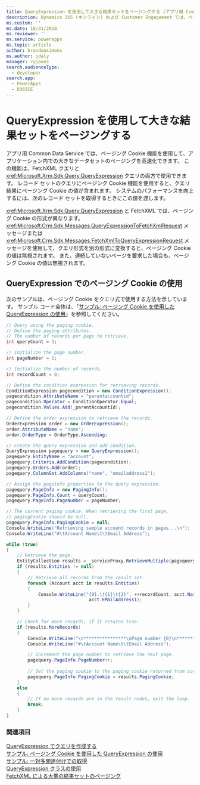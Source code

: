 ```yaml
---
title: QueryExpression を使用して大きな結果セットをページングする (アプリ用 Common Data Service) | Microsoft Docs
description: Dynamics 365 (オンライン) および Customer Engagement では、ページング Cookie 機能を使用して、アプリケーション内での大きなデータセットのページングを高速化できます。 この機能は、FetchXML クエリと QueryExpression クエリの両方で使用できます。
ms.custom: ''
ms.date: 10/31/2018
ms.reviewer: ''
ms.service: powerapps
ms.topic: article
author: brandonsimons
ms.author: jdaly
manager: ryjones
search.audienceType:
  - developer
search.app:
  - PowerApps
  - D365CE
---
```

# <a name="page-large-result-sets-with-queryexpression"></a>QueryExpression を使用して大きな結果セットをページングする

アプリ用 Common Data Service では、ページング Cookie 機能を使用して、アプリケーション内での大きなデータセットのページングを高速化できます。 この機能は、FetchXML クエリと <xref:Microsoft.Xrm.Sdk.Query.QueryExpression> クエリの両方で使用できます。 レコード セットのクエリにページング Cookie 機能を使用すると、クエリ結果にページング Cookie の値が含まれます。 システムのパフォーマンスを向上するには、次のレコード セットを取得するときにこの値を渡します。  
  
 <xref:Microsoft.Xrm.Sdk.Query.QueryExpression> と FetchXML では、ページング Cookie の形式が異なります。 <xref:Microsoft.Crm.Sdk.Messages.QueryExpressionToFetchXmlRequest> メッセージまたは<xref:Microsoft.Crm.Sdk.Messages.FetchXmlToQueryExpressionRequest> メッセージを使用して、クエリ形式を別の形式に変換すると、ページング Cookie の値は無視されます。 また、連続していないページを要求した場合も、ページング Cookie の値は無視されます。  
  
<a name="QueryExpression"></a>   
## <a name="using-a-paging-cookie-with-queryexpression"></a>QueryExpression でのページング Cookie の使用  
 次のサンプルは、ページング Cookie をクエリ式で使用する方法を示しています。 サンプル コード全体は、「[サンプル: ページング Cookie を使用した QueryExpression の使用](../org-service/samples/use-queryexpression-with-a-paging-cookie.md)」を参照してください。  
  
```csharp
// Query using the paging cookie.
// Define the paging attributes.
// The number of records per page to retrieve.
int queryCount = 3;

// Initialize the page number.
int pageNumber = 1;

// Initialize the number of records.
int recordCount = 0;

// Define the condition expression for retrieving records.
ConditionExpression pagecondition = new ConditionExpression();
pagecondition.AttributeName = "parentaccountid";
pagecondition.Operator = ConditionOperator.Equal;
pagecondition.Values.Add(_parentAccountId);

// Define the order expression to retrieve the records.
OrderExpression order = new OrderExpression();
order.AttributeName = "name";
order.OrderType = OrderType.Ascending;

// Create the query expression and add condition.
QueryExpression pagequery = new QueryExpression();
pagequery.EntityName = "account";
pagequery.Criteria.AddCondition(pagecondition);
pagequery.Orders.Add(order);
pagequery.ColumnSet.AddColumns("name", "emailaddress1");                   

// Assign the pageinfo properties to the query expression.
pagequery.PageInfo = new PagingInfo();
pagequery.PageInfo.Count = queryCount;
pagequery.PageInfo.PageNumber = pageNumber;

// The current paging cookie. When retrieving the first page, 
// pagingCookie should be null.
pagequery.PageInfo.PagingCookie = null;
Console.WriteLine("Retrieving sample account records in pages...\n");
Console.WriteLine("#\tAccount Name\t\tEmail Address"); 

while (true)
{
    // Retrieve the page.
    EntityCollection results = _serviceProxy.RetrieveMultiple(pagequery);
    if (results.Entities != null)
    {
        // Retrieve all records from the result set.
        foreach (Account acct in results.Entities)
        {
            Console.WriteLine("{0}.\t{1}\t{2}", ++recordCount, acct.Name,
                               acct.EMailAddress1);
        }
    }

    // Check for more records, if it returns true.
    if (results.MoreRecords)
    {
        Console.WriteLine("\n****************\nPage number {0}\n****************", pagequery.PageInfo.PageNumber);
        Console.WriteLine("#\tAccount Name\t\tEmail Address");

        // Increment the page number to retrieve the next page.
        pagequery.PageInfo.PageNumber++;
        
        // Set the paging cookie to the paging cookie returned from current results.
        pagequery.PageInfo.PagingCookie = results.PagingCookie;
    }
    else
    {
        // If no more records are in the result nodes, exit the loop.
        break;
    }
}
```

### <a name="see-also"></a>関連項目  
 [QueryExpression でクエリを作成する](build-queries-with-queryexpression.md)   
 [サンプル: ページング Cookie を使用した QueryExpression の使用](samples/use-queryexpression-with-a-paging-cookie.md)   
 [サンプル: 一対多関連付けでの取得](/dynamics365/customer-engagement/developer/retrieve-with-one-to-many-relationship)   
 [QueryExpression クラスの使用](use-queryexpression-class.md)   
 [FetchXML による大量の結果セットのページング](page-large-result-sets-with-fetchxml.md)